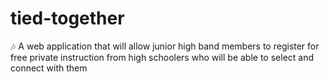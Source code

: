 # tied-together

🎶 A web application that will allow junior high band members to register for free private instruction from high schoolers who will be able to select and connect with them
